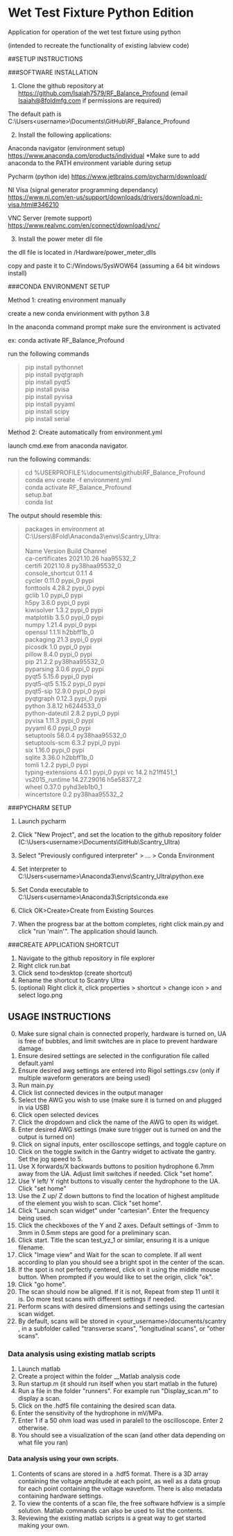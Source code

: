# Wet Test Fixture Python Edition
Application for operation of the wet test fixture using python 

(intended to recreate the functionality of existing labview code)

##SETUP INSTRUCTIONS

###SOFTWARE INSTALLATION
1. Clone the github repository at https://github.com/Isaiah7579/RF_Balance_Profound
(email Isaiah@8foldmfg.com if permissions are required)

The default path is C:\Users\<username>\Documents\GitHub\RF_Balance_Profound

2. Install the following applications:

Anaconda navigator (environment setup)
https://www.anaconda.com/products/individual
*Make sure to add anaconda to the PATH environment variable during setup

Pycharm (python ide)
https://www.jetbrains.com/pycharm/download/

NI Visa (signal generator programming dependancy)
https://www.ni.com/en-us/support/downloads/drivers/download.ni-visa.html#346210

VNC Server (remote support)
https://www.realvnc.com/en/connect/download/vnc/

3. Install the power meter dll file

the dll file is located in /Hardware/power_meter_dlls

copy and paste it to C:/Windows/SysWOW64 (assuming a 64 bit windows install)

###CONDA ENVIRONMENT SETUP

Method 1: creating environment manually

create a new conda envirionment with python 3.8

In the anaconda command prompt make sure the environment is activated

ex: conda activate RF_Balance_Profound

run the following commands

>pip install pythonnet\
>pip install pyqtgraph\
>pip install pyqt5\
>pip install pvisa\
>pip install pyvisa\
>pip install pyyaml\
>pip install scipy\
>pip install serial

Method 2: Create automatically from environment.yml

launch cmd.exe from anaconda navigator.

run the following commands:
>cd %USERPROFILE%\documents\github\RF_Balance_Profound \
>conda env create -f environment.yml \
>conda activate RF_Balance_Profound \
>setup.bat \
>conda list

The output should resemble this:

>packages in environment at C:\Users\8Fold\Anaconda3\envs\Scantry_Ultra:  \
> \
>Name                    Version                   Build  Channel \
>ca-certificates           2021.10.26           haa95532_2 \
>certifi                   2021.10.8        py38haa95532_0 \
>console_shortcut          0.1.1                         4 \
>cycler                    0.11.0                   pypi_0    pypi \
>fonttools                 4.28.2                   pypi_0    pypi \
>gclib                     1.0                      pypi_0    pypi \
>h5py                      3.6.0                    pypi_0    pypi \
>kiwisolver                1.3.2                    pypi_0    pypi \
>matplotlib                3.5.0                    pypi_0    pypi \
>numpy                     1.21.4                   pypi_0    pypi \
>openssl                   1.1.1l               h2bbff1b_0 \
>packaging                 21.3                     pypi_0    pypi \
>picosdk                   1.0                      pypi_0    pypi \
>pillow                    8.4.0                    pypi_0    pypi \
>pip                       21.2.2           py38haa95532_0 \
>pyparsing                 3.0.6                    pypi_0    pypi \
>pyqt5                     5.15.6                   pypi_0    pypi \
>pyqt5-qt5                 5.15.2                   pypi_0    pypi \
>pyqt5-sip                 12.9.0                   pypi_0    pypi \
>pyqtgraph                 0.12.3                   pypi_0    pypi \
>python                    3.8.12               h6244533_0 \
>python-dateutil           2.8.2                    pypi_0    pypi \
>pyvisa                    1.11.3                   pypi_0    pypi \
>pyyaml                    6.0                      pypi_0    pypi \
>setuptools                58.0.4           py38haa95532_0 \
>setuptools-scm            6.3.2                    pypi_0    pypi \
>six                       1.16.0                   pypi_0    pypi \
>sqlite                    3.36.0               h2bbff1b_0 \
>tomli                     1.2.2                    pypi_0    pypi \
>typing-extensions         4.0.1                    pypi_0    pypi
>vc                        14.2                 h21ff451_1 \
>vs2015_runtime            14.27.29016          h5e58377_2 \
>wheel                     0.37.0             pyhd3eb1b0_1 \
>wincertstore              0.2              py38haa95532_2

###PYCHARM SETUP

1. Launch pycharm

2. Click "New Project", and set the location to the github repository folder (C:\Users\<username>\Documents\GitHub\Scantry_Ultra)

3. Select "Previously configured interpreter" > ... > Conda Environment

4. Set interpreter to C:\Users\<username>\Anaconda3\envs\Scantry_Ultra\python.exe

5. Set Conda executable to C:\Users\<username>\Anaconda3\Scripts\conda.exe

6. Click OK>Create>Create from Existing Sources

7. When the progress bar at the bottom completes, right click main.py and click "run 'main'". The application should launch.

###CREATE APPLICATION SHORTCUT

1. Navigate to the github repository in file explorer
2. Right click run.bat
3. Click send to>desktop (create shortcut)
4. Rename the shortcut to Scantry Ultra
5. (optional) Right click it, click properties > shortcut > change icon > and select logo.png 

## USAGE INSTRUCTIONS

0. Make sure signal chain is connected properly, hardware is turned on, UA is free of bubbles, and limit switches are in place to prevent hardware damage.
1. Ensure desired settings are selected in the configuration file called default.yaml
2. Ensure desired awg settings are entered into Rigol settings.csv (only if multiple waveform generators are being used)
3. Run main.py
4. Click list connected devices in the output manager
5. Select the AWG you wish to use (make sure it is turned on and plugged in via USB)
6. Click open selected devices
7. Click the dropdown and click the name of the AWG to open its widget.
8. Enter desired AWG settings (make sure trigger out is turned on and the output is turned on)
9. Click on signal inputs, enter oscilloscope settings, and toggle capture on
10. Click on the toggle switch in the Gantry widget to activate the gantry. Set the jog speed to 5.
11. Use X forwards/X backwards buttons to position hydrophone 6.7mm away from the UA. Adjust limit switches if needed. Click "set home".
12. Use Y left/ Y right buttons to visually center the hydrophone to the UA. Click "set home"
13. Use the Z up/ Z down buttons to find the location of highest amplitude of the element you wish to scan. Click "set home".
14. Click "Launch scan widget" under "cartesian". Enter the frequency being used.
15. Click the checkboxes of the Y and Z axes. Default settings of -3mm to 3mm in 0.5mm steps are good for a preliminary scan.
16. Click start. Title the scan test_yz_1 or similar, ensuring it is a unique filename.
17. Click "Image view" and Wait for the scan to complete. If all went according to plan you should see a bright spot in the center of the scan.
18. If the spot is not perfectly centered, click on it using the middle mouse button. When prompted if you would like to set the origin, click "ok".
19. Click "go home".
20. The scan should now be aligned. If it is not, Repeat from step 11 until it is. Do more test scans with different settings if needed.
21. Perform scans with desired dimensions and settings using the cartesian scan widget.
22. By default, scans will be stored in <your_username>/documents/scantry , in a subfolder called "transverse scans", "longitudinal scans", or "other scans".

### Data analysis using existing matlab scripts

1. Launch matlab
2. Create a project within the folder __Matlab analysis code
3. Run startup.m (it should run itself when you start matlab in the future)
4. Run a file in the folder "runners". For example run "Display_scan.m" to display a scan.
5. Click on the .hdf5 file containing the desired scan data.
6. Enter the sensitivity of the hydrophone in mV/MPa.
7. Enter 1 if a 50 ohm load was used in paralell to the oscilloscope. Enter 2 otherwise.
8. You should see a visualization of the scan (and other data depending on what file you ran)

#### Data analysis using your own scripts.

1. Contents of scans are stored in a .hdf5 format. There is a 3D array containing the voltage amplitude at each point, as well as a data group for each point containing the voltage waveform. There is also metadata containing hardware settings.
2. To view the contents of a scan file, the free software hdfview is a simple solution. Matlab commands can also be used to list the contents.
3. Reviewing the existing matlab scripts is a great way to get started making your own.